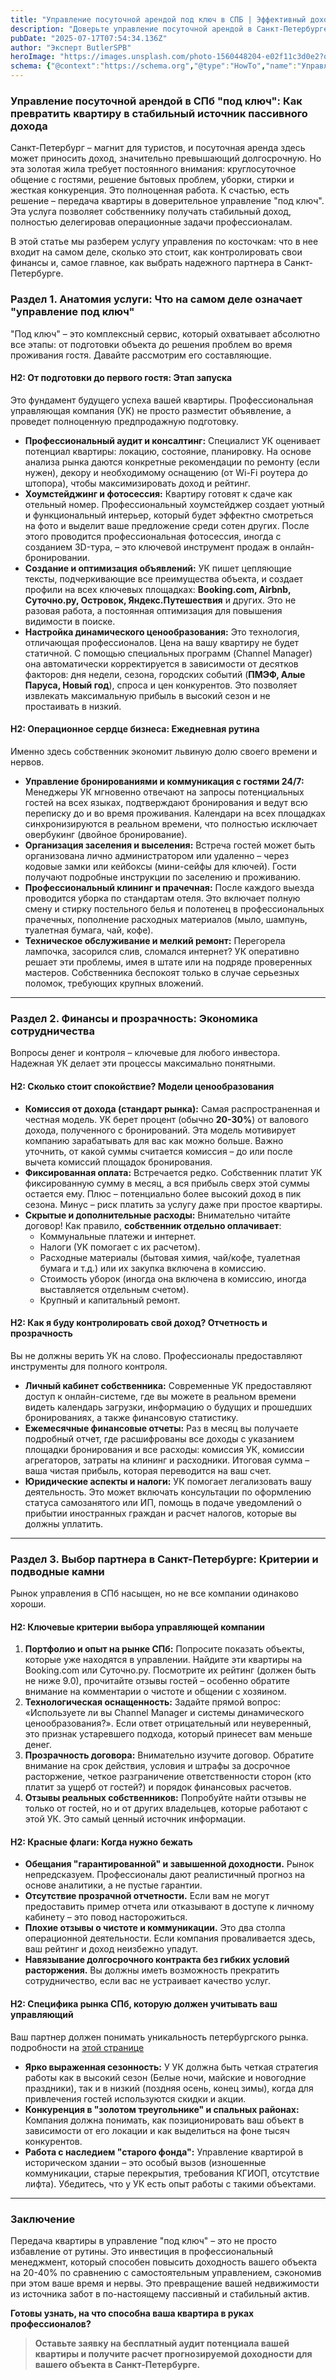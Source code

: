 ```yaml
---
title: "Управление посуточной арендой под ключ в СПБ | Эффективный доход"
description: "Доверьте управление посуточной арендой в Санкт-Петербурге профессионалам. Полный сервис под ключ: от поиска жильцов до уборки. Гарантия стабильного дохода."
pubDate: "2025-07-17T07:54:34.136Z"
author: "Эксперт ButlerSPB"
heroImage: "https://images.unsplash.com/photo-1560448204-e02f11c3d0e2?q=80&w=2070&auto=format&fit=crop"
schema: {"@context":"https://schema.org","@type":"HowTo","name":"Управление посуточной арендой под ключ в СПБ | Эффективный доход","description":"Доверьте управление посуточной арендой в Санкт-Петербурге профессионалам. Полный сервис под ключ: от поиска жильцов до уборки. Гарантия стабильного дохода.","image":{"@type":"ImageObject","url":"https://images.unsplash.com/photo-1560448204-e02f11c3d0e2?q=80&w=2070&auto=format&fit=crop"},"aggregateRating":{"@type":"AggregateRating","ratingValue":"4.8","reviewCount":378,"bestRating":"5","worstRating":"1"},"publisher":{"@type":"Organization","name":"Блог ButlerSPB","logo":{"@type":"ImageObject","url":"https://butlerspb-blog.netlify.app/favicon.ico"}},"mainEntityOfPage":{"@type":"WebPage","@id":"https://butlerspb-blog.netlify.app/blog/upravlenie-posutochnoy-arendoy-pod-klyuch-v-spb/"}}
---
```


### **Управление посуточной арендой в СПб "под ключ": Как превратить квартиру в стабильный источник пассивного дохода**

Санкт-Петербург – магнит для туристов, и посуточная аренда здесь может приносить доход, значительно превышающий долгосрочную. Но эта золотая жила требует постоянного внимания: круглосуточное общение с гостями, решение бытовых проблем, уборки, стирки и жесткая конкуренция. Это полноценная работа. К счастью, есть решение – передача квартиры в доверительное управление "под ключ". Эта услуга позволяет собственнику получать стабильный доход, полностью делегировав операционные задачи профессионалам.

В этой статье мы разберем услугу управления по косточкам: что в нее входит на самом деле, сколько это стоит, как контролировать свои финансы и, самое главное, как выбрать надежного партнера в Санкт-Петербурге.

### **Раздел 1. Анатомия услуги: Что на самом деле означает "управление под ключ"**

"Под ключ" – это комплексный сервис, который охватывает абсолютно все этапы: от подготовки объекта до решения проблем во время проживания гостя. Давайте рассмотрим его составляющие.

#### **H2: От подготовки до первого гостя: Этап запуска**

Это фундамент будущего успеха вашей квартиры. Профессиональная управляющая компания (УК) не просто разместит объявление, а проведет полноценную предпродажную подготовку.

*   **Профессиональный аудит и консалтинг:** Специалист УК оценивает потенциал квартиры: локацию, состояние, планировку. На основе анализа рынка даются конкретные рекомендации по ремонту (если нужен), декору и необходимому оснащению (от Wi-Fi роутера до штопора), чтобы максимизировать доход и рейтинг.
*   **Хоумстейджинг и фотосессия:** Квартиру готовят к сдаче как отельный номер. Профессиональный хоумстейджер создает уютный и функциональный интерьер, который будет эффектно смотреться на фото и выделит ваше предложение среди сотен других. После этого проводится профессиональная фотосессия, иногда с созданием 3D-тура, – это ключевой инструмент продаж в онлайн-бронировании.
*   **Создание и оптимизация объявлений:** УК пишет цепляющие тексты, подчеркивающие все преимущества объекта, и создает профили на всех ключевых площадках: **Booking.com, Airbnb, Суточно.ру, Островок, Яндекс.Путешествия** и других. Это не разовая работа, а постоянная оптимизация для повышения видимости в поиске.
*   **Настройка динамического ценообразования:** Это технология, отличающая профессионалов. Цена на вашу квартиру не будет статичной. С помощью специальных программ (Channel Manager) она автоматически корректируется в зависимости от десятков факторов: дня недели, сезона, городских событий (**ПМЭФ, Алые Паруса, Новый год**), спроса и цен конкурентов. Это позволяет извлекать максимальную прибыль в высокий сезон и не простаивать в низкий.

#### **H2: Операционное сердце бизнеса: Ежедневная рутина**

Именно здесь собственник экономит львиную долю своего времени и нервов.

*   **Управление бронированиями и коммуникация с гостями 24/7:** Менеджеры УК мгновенно отвечают на запросы потенциальных гостей на всех языках, подтверждают бронирования и ведут всю переписку до и во время проживания. Календари на всех площадках синхронизируются в реальном времени, что полностью исключает овербукинг (двойное бронирование).
*   **Организация заселения и выселения:** Встреча гостей может быть организована лично администратором или удаленно – через кодовые замки или кейбоксы (мини-сейфы для ключей). Гости получают подробные инструкции по заселению и проживанию.
*   **Профессиональный клининг и прачечная:** После каждого выезда проводится уборка по стандартам отеля. Это включает полную смену и стирку постельного белья и полотенец в профессиональных прачечных, пополнение расходных материалов (мыло, шампунь, туалетная бумага, чай, кофе).
*   **Техническое обслуживание и мелкий ремонт:** Перегорела лампочка, засорился слив, сломался интернет? УК оперативно решает эти проблемы, имея в штате или на подряде проверенных мастеров. Собственника беспокоят только в случае серьезных поломок, требующих крупных вложений.

---

### **Раздел 2. Финансы и прозрачность: Экономика сотрудничества**

Вопросы денег и контроля – ключевые для любого инвестора. Надежная УК делает эти процессы максимально понятными.

#### **H2: Сколько стоит спокойствие? Модели ценообразования**

*   **Комиссия от дохода (стандарт рынка):** Самая распространенная и честная модель. УК берет процент (обычно **20-30%**) от валового дохода, полученного с бронирований. Эта модель мотивирует компанию зарабатывать для вас как можно больше. Важно уточнить, от какой суммы считается комиссия – до или после вычета комиссий площадок бронирования.
*   **Фиксированная оплата:** Встречается редко. Собственник платит УК фиксированную сумму в месяц, а вся прибыль сверх этой суммы остается ему. Плюс – потенциально более высокий доход в пик сезона. Минус – риск платить за услугу даже при простое квартиры.
*   **Скрытые и дополнительные расходы:** Внимательно читайте договор! Как правило, **собственник отдельно оплачивает**:
    *   Коммунальные платежи и интернет.
    *   Налоги (УК помогает с их расчетом).
    *   Расходные материалы (бытовая химия, чай/кофе, туалетная бумага и т.д.) или их закупка включена в комиссию.
    *   Стоимость уборок (иногда она включена в комиссию, иногда выставляется отдельным счетом).
    *   Крупный и капитальный ремонт.

#### **H2: Как я буду контролировать свой доход? Отчетность и прозрачность**

Вы не должны верить УК на слово. Профессионалы предоставляют инструменты для полного контроля.

*   **Личный кабинет собственника:** Современные УК предоставляют доступ к онлайн-системе, где вы можете в реальном времени видеть календарь загрузки, информацию о будущих и прошедших бронированиях, а также финансовую статистику.
*   **Ежемесячные финансовые отчеты:** Раз в месяц вы получаете подробный отчет, где расшифрованы все доходы с указанием площадки бронирования и все расходы: комиссия УК, комиссии агрегаторов, затраты на клининг и расходники. Итоговая сумма – ваша чистая прибыль, которая переводится на ваш счет.
*   **Юридические аспекты и налоги:** УК помогает легализовать вашу деятельность. Это может включать консультации по оформлению статуса самозанятого или ИП, помощь в подаче уведомлений о прибытии иностранных граждан и расчет налогов, которые вы должны уплатить.

---

### **Раздел 3. Выбор партнера в Санкт-Петербурге: Критерии и подводные камни**

Рынок управления в СПб насыщен, но не все компании одинаково хороши.

#### **H2: Ключевые критерии выбора управляющей компании**

1.  **Портфолио и опыт на рынке СПб:** Попросите показать объекты, которые уже находятся в управлении. Найдите эти квартиры на Booking.com или Суточно.ру. Посмотрите их рейтинг (должен быть не ниже 9.0), прочитайте отзывы гостей – особенно обратите внимание на комментарии о чистоте и общении с хозяином.
2.  **Технологическая оснащенность:** Задайте прямой вопрос: «Используете ли вы Channel Manager и системы динамического ценообразования?». Если ответ отрицательный или неуверенный, это признак устаревшего подхода, который принесет вам меньше денег.
3.  **Прозрачность договора:** Внимательно изучите договор. Обратите внимание на срок действия, условия и штрафы за досрочное расторжение, четкое разграничение ответственности сторон (кто платит за ущерб от гостей?) и порядок финансовых расчетов.
4.  **Отзывы реальных собственников:** Попробуйте найти отзывы не только от гостей, но и от других владельцев, которые работают с этой УК. Это самый ценный источник информации.

#### **H2: Красные флаги: Когда нужно бежать**

*   **Обещания "гарантированной" и завышенной доходности.** Рынок непредсказуем. Профессионалы дают реалистичный прогноз на основе аналитики, а не пустые гарантии.
*   **Отсутствие прозрачной отчетности.** Если вам не могут предоставить пример отчета или отказывают в доступе к личному кабинету – это повод насторожиться.
*   **Плохие отзывы о чистоте и коммуникации.** Это два столпа операционной деятельности. Если компания проваливается здесь, ваш рейтинг и доход неизбежно упадут.
*   **Навязывание долгосрочного контракта без гибких условий расторжения.** Вы должны иметь возможность прекратить сотрудничество, если вас не устраивает качество услуг.

#### **H2: Специфика рынка СПб, которую должен учитывать ваш управляющий**

Ваш партнер должен понимать уникальность петербургского рынка. подробности на <a href="https://butlerspb.ru/rent" target="_blank" rel="nofollow">этой странице</a>

*   **Ярко выраженная сезонность:** У УК должна быть четкая стратегия работы как в высокий сезон (Белые ночи, майские и новогодние праздники), так и в низкий (поздняя осень, конец зимы), когда для привлечения гостей используются скидки и акции.
*   **Конкуренция в "золотом треугольнике" и спальных районах:** Компания должна понимать, как позиционировать ваш объект в зависимости от его локации и как выделиться на фоне тысяч конкурентов.
*   **Работа с наследием "старого фонда":** Управление квартирой в историческом здании – это особый вызов (изношенные коммуникации, старые перекрытия, требования КГИОП, отсутствие лифта). Убедитесь, что у УК есть опыт работы с такими объектами.

---

### **Заключение**

Передача квартиры в управление "под ключ" – это не просто избавление от рутины. Это инвестиция в профессиональный менеджмент, который способен повысить доходность вашего объекта на 20-40% по сравнению с самостоятельным управлением, сэкономив при этом ваше время и нервы. Это превращение вашей недвижимости из источника забот в по-настоящему пассивный и стабильный актив.

**Готовы узнать, на что способна ваша квартира в руках профессионалов?**

> **Оставьте заявку на бесплатный аудит потенциала вашей квартиры и получите расчет прогнозируемой доходности для вашего объекта в Санкт-Петербурге.**